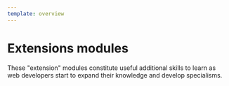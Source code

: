 ```yaml
---
template: overview
---
```


# Extensions modules

These "extension" modules constitute useful additional skills to learn as web developers start to expand their knowledge and develop specialisms.
